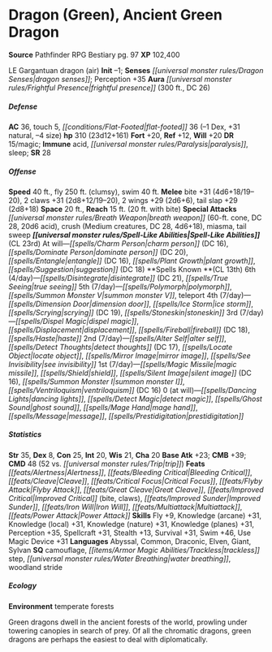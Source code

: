 ﻿---
cssclass: [monsters]
title1: Dragon (Green), Ancient Green Dragon
title2: Ancient Green Dragon
CR: 17
sources:
- name: Pathfinder RPG Bestiary
  page: 97
  link: http://paizo.com/products/btpy8auu?Pathfinder-Roleplaying-Game-Bestiary
XP: 102400
alignment: LE
size: Gargantuan
type: dragon
subtypes:
- air
initiative:
  bonus: -1
senses:
  dragon senses: true
auras:
- name: frightful presence
  radius: 300
  DC: 26
AC:
  AC: 36
  touch: 5
  flat_footed: 36
  components:
    dex: -1
    natural: 31
    size: -4
HP:
  HP: 310
  long: 23d12+161
saves:
  fort: 20
  ref: 12
  will: 20
DR:
- amount: 15
  weakness: magic
immunities:
- acid
- paralysis
- sleep
SR: 28
speeds:
  base: 40
  fly: 250
  fly_maneuverability: clumsy
  swim: 40
attacks:
  melee:
  - - text: bite +31 (4d6+18/19-20)
      entries:
      - - damage: 4d6+18
          crit_range: 19-20
      attack: bite
      bonus:
      - 31
    - text: 2 claws +31 (2d8+12/19-20)
      entries:
      - - damage: 2d8+12
          crit_range: 19-20
      count: 2
      attack: claws
      bonus:
      - 31
    - text: 2 wings +29 (2d6+6)
      entries:
      - - damage: 2d6+6
      count: 2
      attack: wings
      bonus:
      - 29
    - text: tail slap +29 (2d8+18)
      entries:
      - - damage: 2d8+18
      attack: tail slap
      bonus:
      - 29
  special:
  - breath weapon (60-ft. cone, DC 28, 20d6 acid)
  - crush (Medium creatures, DC 28, 4d6+18)
  - miasma
  - tail sweep
space: 20
reach: 15
reach_other: 20 ft. with bite
spell_like_abilities:
  entries:
  - name: charm person
    source: default
    freq: At will
    DC: 16
  - name: dominate person
    source: default
    freq: At will
    DC: 20
  - name: entangle
    source: default
    freq: At will
    DC: 16
  - name: plant growth
    source: default
    freq: At will
  - name: suggestion
    source: default
    freq: At will
    DC: 18
  sources:
  - name: default
    CL: 23
spells:
  entries:
  - name: disintegrate
    source: '?'
    level: 6
    DC: 21
  - name: true seeing
    source: '?'
    level: 6
  - name: polymorph
    source: '?'
    level: 5
  - name: summon monster V
    source: '?'
    level: 5
  - name: teleport
    source: '?'
    level: 5
  - name: dimension door
    source: '?'
    level: 4
  - name: ice storm
    source: '?'
    level: 4
  - name: scrying
    source: '?'
    level: 4
    DC: 19
  - name: stoneskin
    source: '?'
    level: 4
  - name: dispel magic
    source: '?'
    level: 3
  - name: displacement
    source: '?'
    level: 3
  - name: fireball
    source: '?'
    level: 3
    DC: 18
  - name: haste
    source: '?'
    level: 3
  - name: alter self
    source: '?'
    level: 2
  - name: detect thoughts
    source: '?'
    level: 2
    DC: 17
  - name: locate object
    source: '?'
    level: 2
  - name: mirror image
    source: '?'
    level: 2
  - name: see invisibility
    source: '?'
    level: 2
  - name: magic missile
    source: '?'
    level: 1
  - name: shield
    source: '?'
    level: 1
  - name: silent image
    source: '?'
    level: 1
    DC: 16
  - name: summon monster I
    source: '?'
    level: 1
  - name: ventriloquism
    source: '?'
    level: 1
    DC: 16
  - name: dancing lights
    source: '?'
    level: 0
  - name: detect magic
    source: '?'
    level: 0
  - name: ghost sound
    source: '?'
    level: 0
  - name: mage hand
    source: '?'
    level: 0
  - name: message
    source: '?'
    level: 0
  - name: prestidigitation
    source: '?'
    level: 0
  sources:
  - name: '?'
    type: known
    CL: 13
    slots:
      6: 4
      5: 7
      4: 7
      3: 7
      2: 7
      1: 7
      0: at-will
ability_scores:
  STR: 35
  DEX: 8
  CON: 25
  INT: 20
  WIS: 21
  CHA: 20
BAB: 23
CMB: 39
CMD: 48
CMD_other: 52 vs. trip
feats:
- name: Alertness
- name: Bleeding Critical
- name: Cleave
- name: Critical Focus
- name: Flyby Attack
- name: Great Cleave
- name: Improved Critical (bite)
- name: Improved Critical (claws)
- name: Improved Sunder
- name: Iron Will
- name: Multiattack
- name: Power Attack
skills:
  Fly: 9
  Knowledge (arcane): 31
  Knowledge (local): 31
  Knowledge (nature): 31
  Knowledge (planes): 31
  Perception: 35
  Spellcraft: 31
  Stealth: 13
  Survival: 31
  Swim: 46
  Use Magic Device: 31
languages:
- Abyssal
- Common
- Draconic
- Elven
- Giant
- Sylvan
special_qualities:
- camouflage
- trackless step
- water breathing
- woodland stride
ecology:
  environment: temperate forests
desc_long: Green dragons dwell in the ancient forests of the world, prowling under
  towering canopies in search of prey. Of all the chromatic dragons, green dragons
  are perhaps the easiest to deal with diplomatically.

---

# Dragon (Green), Ancient Green Dragon

**Source** Pathfinder RPG Bestiary pg. 97
**XP** 102,400

LE Gargantuan dragon (air)
**Init** –1; **Senses** _[[universal monster rules/Dragon Senses|dragon senses]]_; Perception +35
**Aura** _[[universal monster rules/Frightful Presence|frightful presence]]_ (300 ft., DC 26)

##### Defense

**AC** 36, touch 5, _[[conditions/Flat-Footed|flat-footed]]_ 36 (–1 Dex, +31 natural, –4 size)
**hp** 310 (23d12+161)
**Fort** +20, **Ref** +12, **Will** +20
**DR** 15/magic; **Immune** acid, _[[universal monster rules/Paralysis|paralysis]]_, sleep; **SR** 28

##### Offense
**Speed** 40 ft., fly 250 ft. (clumsy), swim 40 ft.
**Melee** bite +31 (4d6+18/19–20), 2 claws +31 (2d8+12/19–20), 2 wings +29 (2d6+6), tail slap +29 (2d8+18)
**Space** 20 ft., **Reach** 15 ft. (20 ft. with bite)
**Special Attacks** _[[universal monster rules/Breath Weapon|breath weapon]]_ (60-ft. cone, DC 28, 20d6 acid), crush (Medium creatures, DC 28, 4d6+18), miasma, tail sweep
**_[[universal monster rules/Spell-Like Abilities|Spell-Like Abilities]]_** (CL 23rd)
At will—_[[spells/Charm Person|charm person]]_ (DC 16), _[[spells/Dominate Person|dominate person]]_ (DC 20), _[[spells/Entangle|entangle]]_ (DC 16), _[[spells/Plant Growth|plant growth]]_, _[[spells/Suggestion|suggestion]]_ (DC 18)
**Spells Known **(CL 13th)
6th (4/day)—_[[spells/Disintegrate|disintegrate]]_ (DC 21), _[[spells/True Seeing|true seeing]]_
5th (7/day)—_[[spells/Polymorph|polymorph]]_, _[[spells/Summon Monster V|summon monster V]]_, teleport
4th (7/day)—_[[spells/Dimension Door|dimension door]]_, _[[spells/Ice Storm|ice storm]]_, _[[spells/Scrying|scrying]]_ (DC 19), _[[spells/Stoneskin|stoneskin]]_
3rd (7/day)—_[[spells/Dispel Magic|dispel magic]]_, _[[spells/Displacement|displacement]]_, _[[spells/Fireball|fireball]]_ (DC 18), _[[spells/Haste|haste]]_
2nd (7/day)—_[[spells/Alter Self|alter self]]_, _[[spells/Detect Thoughts|detect thoughts]]_ (DC 17), _[[spells/Locate Object|locate object]]_, _[[spells/Mirror Image|mirror image]]_, _[[spells/See Invisibility|see invisibility]]_
1st (7/day)—_[[spells/Magic Missile|magic missile]]_, _[[spells/Shield|shield]]_, _[[spells/Silent Image|silent image]]_ (DC 16), _[[spells/Summon Monster I|summon monster I]]_, _[[spells/Ventriloquism|ventriloquism]]_ (DC 16)
0 (at will)—_[[spells/Dancing Lights|dancing lights]]_, _[[spells/Detect Magic|detect magic]]_, _[[spells/Ghost Sound|ghost sound]]_, _[[spells/Mage Hand|mage hand]]_, _[[spells/Message|message]]_, _[[spells/Prestidigitation|prestidigitation]]_

##### Statistics
**Str** 35, **Dex** 8, **Con** 25, **Int** 20, **Wis** 21, **Cha** 20
**Base Atk** +23; **CMB** +39; **CMD** 48 (52 vs. _[[universal monster rules/Trip|trip]]_)
**Feats** _[[feats/Alertness|Alertness]]_, _[[feats/Bleeding Critical|Bleeding Critical]]_, _[[feats/Cleave|Cleave]]_, _[[feats/Critical Focus|Critical Focus]]_, _[[feats/Flyby Attack|Flyby Attack]]_, _[[feats/Great Cleave|Great Cleave]]_, _[[feats/Improved Critical|Improved Critical]]_ (bite, claws), _[[feats/Improved Sunder|Improved Sunder]]_, _[[feats/Iron Will|Iron Will]]_, _[[feats/Multiattack|Multiattack]]_, _[[feats/Power Attack|Power Attack]]_
**Skills** Fly +9, Knowledge (arcane) +31, Knowledge (local) +31, Knowledge (nature) +31, Knowledge (planes) +31, Perception +35, Spellcraft +31, Stealth +13, Survival +31, Swim +46, Use Magic Device +31
**Languages** Abyssal, Common, Draconic, Elven, Giant, Sylvan
**SQ** camouflage, _[[items/Armor Magic Abilities/Trackless|trackless]]_ step, _[[universal monster rules/Water Breathing|water breathing]]_, woodland stride

##### Ecology

**Environment** temperate forests

Green dragons dwell in the ancient forests of the world, prowling under towering canopies in search of prey. Of all the chromatic dragons, green dragons are perhaps the easiest to deal with diplomatically.